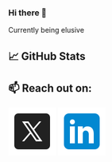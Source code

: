 ### Hi there 👋

Currently being elusive


## &#x1f4c8; GitHub Stats

<!-- <a href="https://github.com/LemonFace0309">
  <img align="center" src="https://github-readme-stats.vercel.app/api?username=LemonFace0309&show_icons=true&line_height=27&count_private=true&theme=tokyonight" alt="Charles' GitHub Stats" />
</a> -->

## 📫 Reach out on:
<a href="https://twitter.com/CharlesLiu9"> 
<img src="https://raw.githubusercontent.com/lemonface0309/lemonface0309/main/assets/twitter.svg" align="center" alt="Twitter" title="Twitter"/></a>

<a href="https://www.linkedin.com/in/charles-liu-%F0%9F%94%8C-294391152"> 
<img src="https://raw.githubusercontent.com/lemonface0309/lemonface0309/main/assets/linkedin.svg" align="center" alt="LinkedIn" title="LinkedIn"/></a>




